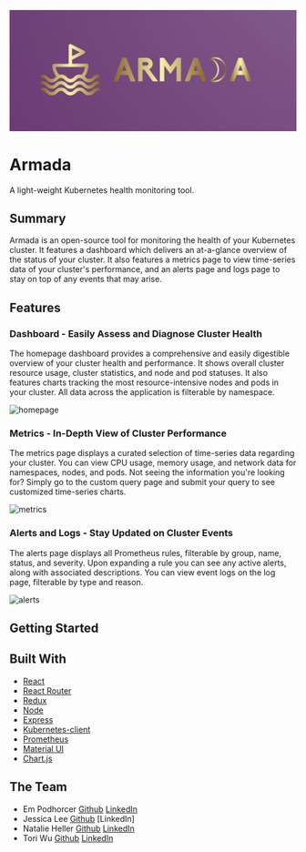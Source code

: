 ![Armada Logo](./assets/Logo.png?raw=true)

# Armada

A light-weight Kubernetes health monitoring tool.

## Summary

Armada is an open-source tool for monitoring the health of your Kubernetes cluster. It features a dashboard which delivers an at-a-glance overview of the status of your cluster. It also features a metrics page to view time-series data of your cluster's performance, and an alerts page and logs page to stay on top of any events that may arise.

## Features

### Dashboard - Easily Assess and Diagnose Cluster Health

The homepage dashboard provides a comprehensive and easily digestible overview of your cluster health and performance. It shows overall cluster resource usage, cluster statistics, and node and pod statuses. It also features charts tracking the most resource-intensive nodes and pods in your cluster. All data across the application is filterable by namespace.

![homepage](https://user-images.githubusercontent.com/65976862/170833541-6d25fddd-6c65-4b40-8fa8-70576b4b28a1.gif)

### Metrics - In-Depth View of Cluster Performance

The metrics page displays a curated selection of time-series data regarding your cluster. You can view CPU usage, memory usage, and network data for namespaces, nodes, and pods. Not seeing the information you're looking for? Simply go to the custom query page and submit your query to see customized time-series charts.

![metrics](https://user-images.githubusercontent.com/65976862/170834565-8c23d13a-9114-436c-b7ea-7237ddc25fcd.gif)

### Alerts and Logs - Stay Updated on Cluster Events

The alerts page displays all Prometheus rules, filterable by group, name, status, and severity. Upon expanding a rule you can see any active alerts, along with associated descriptions. You can view event logs on the log page, filterable by type and reason.

![alerts](https://user-images.githubusercontent.com/65976862/170834672-f55e9f6d-a04c-454f-84c3-5910138ad584.gif)

## Getting Started

## Built With

- [React](https://reactjs.org/)
- [React Router](https://reactrouter.com/)
- [Redux](https://redux.js.org/)
- [Node](https://nodejs.org/)
- [Express](https://expressjs.com/)
- [Kubernetes-client](https://github.com/kubernetes-client/)
- [Prometheus](https://prometheus.io/)
- [Material UI](https://mui.com/)
- [Chart.js](https://www.chartjs.org/)

## The Team

- Em Podhorcer [Github](https://github.com/epithe) [LinkedIn](https://www.linkedin.com/in/emily-podhorcer/)
- Jessica Lee [Github](https://github.com/frandis) [LinkedIn]
- Natalie Heller [Github](https://github.com/natwheller) [LinkedIn](https://www.linkedin.com/in/natwheller/)
- Tori Wu [Github](https://github.com/tortortor0) [LinkedIn](https://www.linkedin.com/in/victoria-y-wu/)
